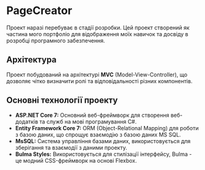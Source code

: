 # PageCreator

Проект наразі перебуває в стадії розробки.
Цей проект створений як частина мого портфоліо для відображення моїх навичок та досвіду в розробці програмного забезпечення.


## Архітектура

Проект побудований на архітектурі **MVC** (Model-View-Controller), що дозволяє чітко визначити ролі та відповідальності різних компонентів.


## Основні технології проекту

- **ASP.NET Core 7:** Основний веб-фреймворк для створення веб-додатків та служб на мові програмування C#.
- **Entity Framework Core 7:** ORM (Object-Relational Mapping) для роботи з базою даних, що спрощує взаємодію з базою даних MS SQL.
- **MsSQL:** Система управління базами даних, використовується для зберігання та взаємодії з даними проекту.
- **Bulma Styles:** Використовується для стилізації інтерфейсу, Bulma - це модний CSS-фреймворк на основі Flexbox.
